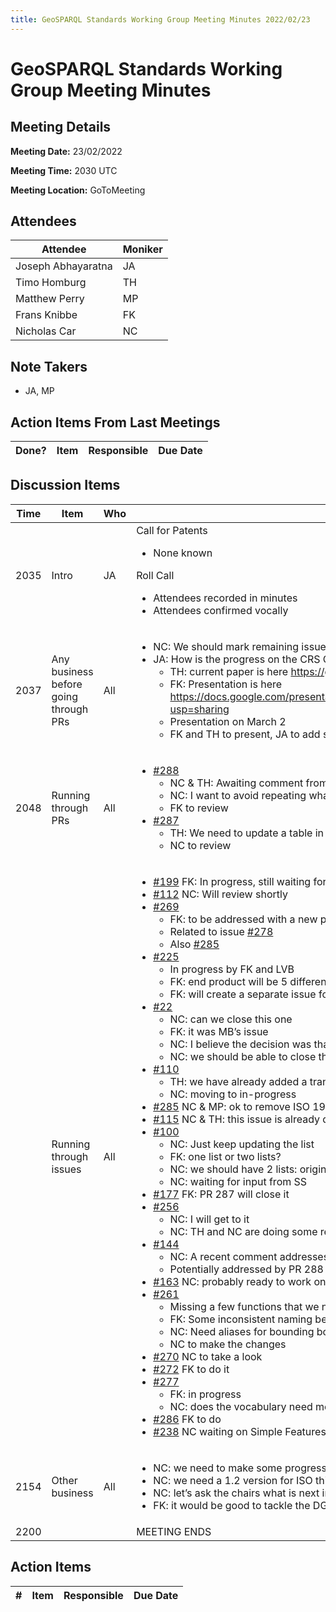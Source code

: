 ```yaml
---
title: GeoSPARQL Standards Working Group Meeting Minutes 2022/02/23
---
```

# GeoSPARQL Standards Working Group Meeting Minutes
## Meeting Details
**Meeting Date:** 23/02/2022

**Meeting Time:** 2030 UTC

**Meeting Location:** GoToMeeting  

## Attendees
Attendee | Moniker |
---- | ---- |
Joseph Abhayaratna | JA |
Timo Homburg | TH |
Matthew Perry | MP |
Frans Knibbe | FK |
Nicholas Car | NC |

## Note Takers
- JA, MP

## Action Items From Last Meetings
Done? | Item | Responsible | Due Date |
---- | ---- | ---- | --- |


## Discussion Items
Time | Item | Who | Notes |
---- | ---- | ---- | ---- |
2035 | Intro | JA | Call for Patents<ul><li>None known</li></ul>Roll Call<ul><li>Attendees recorded in minutes</li><li>Attendees confirmed vocally</li></ul> |
2037 | Any business before going through PRs | All | <ul><li>NC: We should mark remaining issues that need to be fixed before publishing 1.1</li><li>JA: How is the progress on the CRS Ontology paper<ul><li>TH: current paper is here https://github.com/opengeospatial/ontology-crs/pull/1</li><li>FK: Presentation is here https://docs.google.com/presentation/d/15Qh2k79wFoDCDWLuGt9CHbWuxecjfSi17QMp4zrbyWI/edit?usp=sharing</li><li>Presentation on March 2</li><li>FK and TH to present, JA to add some high level points</li></ul> |
2048 | Running through PRs | All | <ul><li>[#288](https://github.com/opengeospatial/ogc-geosparql/pull/288)<ul><li>NC & TH: Awaiting comment from FK because it’s his issue</li><li>NC: I want to avoid repeating what is in the related standards</li><li>FK to review</li></ul></li><li>[#287](https://github.com/opengeospatial/ogc-geosparql/pull/287)<ul><li>TH: We need to update a table in one of the annexes (D3)</li><li>NC to review</li></ul></li></ul> |
<br/> | Running through issues | All | <ul><li>[#199](https://github.com/opengeospatial/ogc-geosparql/issues/199) FK: In progress, still waiting for Gobe</li><li>[#112](https://github.com/opengeospatial/ogc-geosparql/issues/112) NC: Will review shortly</li><li>[#269](https://github.com/opengeospatial/ogc-geosparql/issues/269)<ul><li>FK: to be addressed with a new paragraph</li><li>Related to issue [#278](https://github.com/opengeospatial/ogc-geosparql/issues/278)</li><li>Also [#285](https://github.com/opengeospatial/ogc-geosparql/issues/285)</li></ul></li><li>[#225](https://github.com/opengeospatial/ogc-geosparql/issues/255)<ul><li>In progress by FK and LVB</li><li>FK: end product will be 5 different .ttl files</li><li>FK: will create a separate issue for missing en tags</li></ul></li><li>[#22](https://github.com/opengeospatial/ogc-geosparql/issues/22)<ul><li>NC: can we close this one</li><li>FK: it was MB’s issue</li><li>NC: I believe the decision was that it is a group attribution</li><li>NC: we should be able to close this pending a check with MB</li></ul></li><li>[#110](https://github.com/opengeospatial/ogc-geosparql/issues/110)<ul><li>TH: we have already added a transformation function for SRS transformation in 1.1</li><li>NC: moving to in-progress</li></ul></li><li>[#285](https://github.com/opengeospatial/ogc-geosparql/issues/285) NC & MP: ok to remove ISO 19107 reference</li><li>[#115](https://github.com/opengeospatial/ogc-geosparql/issues/115) NC & TH: this issue is already done</li><li>[#100](https://github.com/opengeospatial/ogc-geosparql/issues/100)<ul><li>NC: Just keep updating the list</li><li>FK: one list or two lists?</li><li>NC: we should have 2 lists: original plus 1.1 list</li><li>NC: waiting for input from SS</li></ul></li><li>[#177](https://github.com/opengeospatial/ogc-geosparql/issues/177) FK: PR 287 will close it</li><li>[#256](https://github.com/opengeospatial/ogc-geosparql/issues/256)<ul><li>NC: I will get to it</li><li>NC: TH and NC are doing some related testing</li></ul></li><li>[#144](https://github.com/opengeospatial/ogc-geosparql/issues/144)<ul><li>NC: A recent comment addresses some of this</li><li>Potentially addressed by PR 288</li></ul></li><li>[#163](https://github.com/opengeospatial/ogc-geosparql/issues/163) NC: probably ready to work on this now</li><li>[#261](https://github.com/opengeospatial/ogc-geosparql/issues/261)<ul><li>Missing a few functions that we need to add: concaveHull, boundingCircle, convexHull</li><li>FK: Some inconsistent naming between functions, properties and aggregates</li><li>NC: Need aliases for bounding box and envelope</li><li>NC to make the changes</li></ul></li><li>[#270](https://github.com/opengeospatial/ogc-geosparql/issues/270) NC to take a look</li><li>[#272](https://github.com/opengeospatial/ogc-geosparql/issues/272) FK to do it</li><li>[#277](https://github.com/opengeospatial/ogc-geosparql/issues/277) <ul><li>FK: in progress</li><li>NC: does the vocabulary need more notes or just spec - FK: spec should be enough</li></ul></li><li>[#286](https://github.com/opengeospatial/ogc-geosparql/issues/286) FK to do</li><li>[#238](https://github.com/opengeospatial/ogc-geosparql/issues/238) NC waiting on Simple Features explanation from FK</li></ul></li></ul> |
2154 | Other business | All | <ul><li>NC: we need to make some progress on moving the 1.1 spec along</li><li>NC: we need a 1.2 version for ISO this calendar year</li><li>NC: let’s ask the chairs what is next in the process</li><li>FK: it would be good to tackle the DGGS issues first</li></ul> |
2200 | | | MEETING ENDS |

## Action Items
\# | Item | Responsible | Due Date |
---- | ---- | ---- | ---- |
